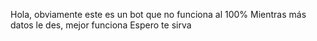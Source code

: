 Hola, obviamente este es un bot que no funciona al 100%
Mientras más datos le des, mejor funciona
Espero te sirva
